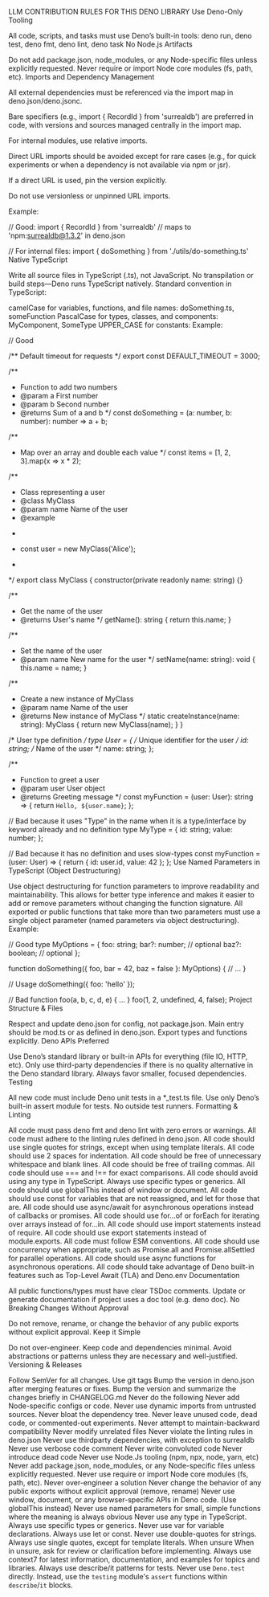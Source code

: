 LLM CONTRIBUTION RULES FOR THIS DENO LIBRARY
Use Deno-Only Tooling

All code, scripts, and tasks must use Deno’s built-in tools:
deno run, deno test, deno fmt, deno lint, deno task
No Node.js Artifacts

Do not add package.json, node_modules, or any Node-specific files unless explicitly requested.
Never require or import Node core modules (fs, path, etc).
Imports and Dependency Management

All external dependencies must be referenced via the import map in deno.json/deno.jsonc.

Bare specifiers (e.g., import { RecordId } from 'surrealdb') are preferred in code, with versions and sources managed centrally in the import map.

For internal modules, use relative imports.

Direct URL imports should be avoided except for rare cases (e.g., for quick experiments or when a dependency is not available via npm or jsr).

If a direct URL is used, pin the version explicitly.

Do not use versionless or unpinned URL imports.

Example:

// Good:
import { RecordId } from 'surrealdb' // maps to 'npm:surrealdb@1.3.2' in deno.json

// For internal files:
import { doSomething } from './utils/do-something.ts'
Native TypeScript

Write all source files in TypeScript (.ts), not JavaScript.
No transpilation or build steps—Deno runs TypeScript natively.
Standard convention in TypeScript:

camelCase for variables, functions, and file names:
doSomething.ts, someFunction
PascalCase for types, classes, and components:
MyComponent, SomeType
UPPER_CASE for constants:
Example:

// Good

/** Default timeout for requests */
export const DEFAULT_TIMEOUT = 3000;

/**

- Function to add two numbers
- @param a First number
- @param b Second number
- @returns Sum of a and b
  */
  const doSomething = (a: number, b: number): number => a + b;

/**

- Map over an array and double each value
  */
  const items = [1, 2, 3].map(x => x * 2);

/**

- Class representing a user
- @class MyClass
- @param name Name of the user
- @example
- ```typescript
  ```
- const user = new MyClass('Alice');
- ```
  ```

*/
export class MyClass {
constructor(private readonly name: string) {}

/**

- Get the name of the user
- @returns User's name
  */
  getName(): string {
  return this.name;
  }

/**

- Set the name of the user
- @param name New name for the user
  */
  setName(name: string): void {
  this.name = name;
  }

/**

- Create a new instance of MyClass
- @param name Name of the user
- @returns New instance of MyClass
  */
  static createInstance(name: string): MyClass {
  return new MyClass(name);
  }
  }

/* User type definition _/
type User = {
/_ Unique identifier for the user _/
id: string;
/_ Name of the user */
name: string;
};

/**

- Function to greet a user
- @param user User object
- @returns Greeting message
  */
  const myFunction = (user: User): string => {
  return `Hello, ${user.name}`;
  };

// Bad because it uses "Type" in the name when it is a type/interface by keyword already and no definition
type MyType = {
id: string;
value: number;
};

// Bad because it has no definition and uses slow-types
const myFunction = (user: User) => {
return { id: user.id, value: 42 };
};
Use Named Parameters in TypeScript (Object Destructuring)

Use object destructuring for function parameters to improve readability and maintainability.
This allows for better type inference and makes it easier to add or remove parameters without changing the function signature.
All exported or public functions that take more than two parameters must use a single object parameter (named parameters via object destructuring).
Example:

// Good
type MyOptions = {
foo: string;
bar?: number; // optional
baz?: boolean; // optional
};

function doSomething({ foo, bar = 42, baz = false }: MyOptions) {
// ...
}

// Usage
doSomething({ foo: 'hello' });

// Bad
function foo(a, b, c, d, e) { ... }
foo(1, 2, undefined, 4, false);
Project Structure & Files

Respect and update deno.json for config, not package.json.
Main entry should be mod.ts or as defined in deno.json.
Export types and functions explicitly.
Deno APIs Preferred

Use Deno’s standard library or built-in APIs for everything (file IO, HTTP, etc).
Only use third-party dependencies if there is no quality alternative in the Deno standard library.
Always favor smaller, focused dependencies.
Testing

All new code must include Deno unit tests in a *_test.ts file.
Use only Deno’s built-in assert module for tests.
No outside test runners.
Formatting & Linting

All code must pass deno fmt and deno lint with zero errors or warnings.
All code must adhere to the linting rules defined in deno.json.
All code should use single quotes for strings, except when using template literals.
All code should use 2 spaces for indentation.
All code should be free of unnecessary whitespace and blank lines.
All code should be free of trailing commas.
All code should use === and !== for exact comparisons.
All code should avoid using any type in TypeScript. Always use specific types or generics.
All code should use globalThis instead of window or document.
All code should use const for variables that are not reassigned, and let for those that are.
All code should use async/await for asynchronous operations instead of callbacks or promises.
All code should use for...of or forEach for iterating over arrays instead of for...in.
All code should use import statements instead of require.
All code should use export statements instead of module.exports.
All code must follow ESM conventions.
All code should use concurrency when appropriate, such as Promise.all and Promise.allSettled for parallel operations.
All code should use async functions for asynchronous operations.
All code should take advantage of Deno built-in features such as Top-Level Await (TLA) and Deno.env
Documentation

All public functions/types must have clear TSDoc comments.
Update or generate documentation if project uses a doc tool (e.g. deno doc).
No Breaking Changes Without Approval

Do not remove, rename, or change the behavior of any public exports without explicit approval.
Keep it Simple

Do not over-engineer. Keep code and dependencies minimal.
Avoid abstractions or patterns unless they are necessary and well-justified.
Versioning & Releases

Follow SemVer for all changes.
Use git tags
Bump the version in deno.json after merging features or fixes.
Bump the version and summarize the changes briefly in CHANGELOG.md
Never do the following
Never add Node-specific configs or code.
Never use dynamic imports from untrusted sources.
Never bloat the dependency tree.
Never leave unused code, dead code, or commented-out experiments.
Never attempt to maintain-backward compatibility
Never modify unrelated files
Never violate the linting rules in deno.json
Never use thirdparty dependencies, with exception to surrealdb
Never use verbose code comment
Never write convoluted code
Never introduce dead code
Never use Node.Js tooling (npm, npx, node, yarn, etc)
Never add package.json, node_modules, or any Node-specific files unless explicitly requested.
Never use require or import Node core modules (fs, path, etc).
Never over-engineer a solution
Never change the behavior of any public exports without explicit approval (remove, rename)
Never use window, document, or any browser-specific APIs in Deno code. (Use globalThis instead)
Never use named parameters for small, simple functions where the meaning is always obvious
Never use any type in TypeScript. Always use specific types or generics.
Never use var for variable declarations. Always use let or const.
Never use double-quotes for strings. Always use single quotes, except for template literals.
When unsure
When in unsure, ask for review or clarification before implementing.
Always use context7 for latest information, documentation, and examples for topics and libraries.
Always use describe/it patterns for tests.
Never use `Deno.test` directly. Instead, use the `testing` module's `assert` functions within `describe`/`it` blocks.
